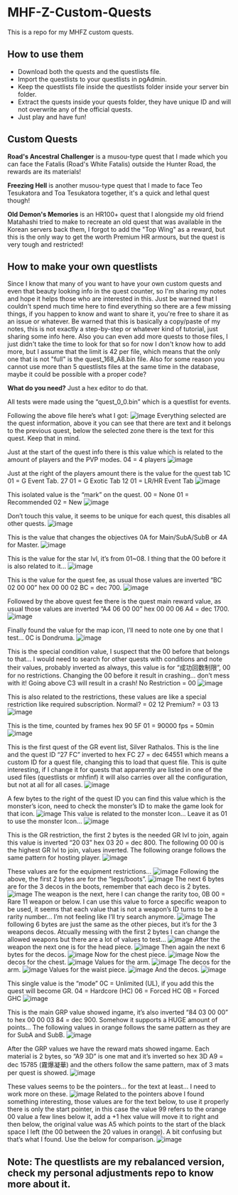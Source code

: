 # MHF-Z-Custom-Quests
This is a repo for my MHFZ custom quests.

## How to use them
* Download both the quests and the questlists file.
* Import the questlists to your questlists in pgAdmin.
* Keep the questlists file inside the questlists folder inside your server bin folder.
* Extract the quests inside your quests folder, they have unique ID and will not overwrite any of the official quests.
* Just play and have fun!

## Custom Quests
**Road's Ancestral Challenger** is a musou-type quest that I made which you can face the Fatalis (Road's White Fatalis) outside the Hunter Road, the rewards are its materials!

**Freezing Hell** is another musou-type quest that I made to face Teo Tesukatora and Toa Tesukatora together, it's a quick and lethal quest though!

**Old Demon's Memories** is an HR100+ quest that I alongside my old friend Matahashi tried to make to recreate an old quest that was available in the Korean servers back them, I forgot to add the "Top Wing" as a reward, but this is the only way to get the worth Premium HR armours, but the quest is very tough and restricted!

## How to make your own questlists
Since I know that many of you want to have your own custom quests and even that beauty looking info in the quest counter, so I'm sharing my notes and hope it helps those who are interested in this. Just be warned that I couldn't spend much time here to find everything so there are a few missing things, if you happen to know and want to share it, you're free to share it as an issue or whatever. Be warned that this is basically a copy/paste of my notes, this is not exactly a step-by-step or whatever kind of tutorial, just sharing some info here. Also you can even add more quests to those files, I just didn't take the time to look for that so for now I don't know how to add more, but I assume that the limit is 42 per file, which means that the only one that is not "full" is the quest_168_A8.bin file. Also for some reason you cannot use more than 5 questlists files at the same time in the database, maybe it could be possible with a proper code?

**What do you need?**
Just a hex editor to do that.

All tests were made using the “quest_0_0.bin” which is a questlist for events.

Following the above file here’s what I got:
![image](https://user-images.githubusercontent.com/68492734/160055399-c3fae801-0c16-49a0-872b-95945adfe7d6.png)
Everything selected are the quest information, above it you can see that there are text and it belongs to the previous quest, below the selected zone there is the text for this quest. Keep that in mind.

Just at the start of the quest info there is this value which is related to the amount of players and the PVP modes.
04 = 4 players
![image](https://user-images.githubusercontent.com/68492734/160055683-c2287a7e-7b8a-47de-9c04-ad282618706e.png)

Just at the right of the players amount there is the value for the quest tab 1C 01 = G Event Tab.
27 01 = G Exotic Tab
12 01 = LR/HR Event Tab
![image](https://user-images.githubusercontent.com/68492734/160055723-06a2e373-d750-4f28-95d5-b249b5376abf.png)

This isolated value is the “mark” on the quest.
00 = None
01 = Recommended
02 = New
![image](https://user-images.githubusercontent.com/68492734/160252302-063e5a0b-1a68-4cca-a85f-aa8b0131947b.png)

Don’t touch this value, it seems to be unique for each quest, this disables all other quests.
![image](https://user-images.githubusercontent.com/68492734/160055749-e1baa38c-41ff-4638-a7e4-3022b0a7debb.png)

This is the value that changes the objectives 0A for Main/SubA/SubB or 4A for Master.
![image](https://user-images.githubusercontent.com/68492734/160055791-4944ff14-3029-4782-9883-9f55bb771ac0.png)

This is the value for the star lvl, it’s from 01~08. I thing that the 00 before it is also related to it…
![image](https://user-images.githubusercontent.com/68492734/160055836-a4dce7b5-373b-4733-a999-26332004b7d1.png)

This is the value for the quest fee, as usual those values are inverted “BC 02 00 00” hex 00 00 02 BC = dec 700.
![image](https://user-images.githubusercontent.com/68492734/160055869-51bfcfe0-f73b-455c-9ef0-1de164efa602.png)

Followed by the above quest fee there is the quest main reward value, as usual those values are inverted “A4 06 00 00” hex 00 00 06 A4 = dec 1700.
![image](https://user-images.githubusercontent.com/68492734/160055900-26f38a17-7ce6-48fc-8eee-778ee83ec0ca.png)

Finally found the value for the map icon, I’ll need to note one by one that I test… 0C is Dondruma.
![image](https://user-images.githubusercontent.com/68492734/160055929-e5ea93a7-5cce-479a-b24c-c38fba1ef6b2.png)

This is the special condition value, I suspect that the 00 before that belongs to that… I would need to search for other quests with conditions and note their values, probably inverted as always, this value is for “成功回数制限”, 00 for no restrictions. Changing the 00 before it result in crashing… don’t mess with it! Going above C3 will result in a crash!
No Restriction = 00 
![image](https://user-images.githubusercontent.com/68492734/160055958-2e4ff037-c6e4-4225-80f1-cd9d805d1676.png)

This is also related to the restrictions, these values are like a special restriction like required subscription.
Normal? = 02 12
Premium? = 03 13
![image](https://user-images.githubusercontent.com/68492734/160055992-09bd580e-7c9e-4d50-9de1-3f4ef58db44a.png)

This is the time, counted by frames hex 90 5F 01 = 90000 fps = 50min
![image](https://user-images.githubusercontent.com/68492734/160056002-f19af0ff-4f63-41d5-9c09-f8bd7dcd0929.png)

This is the first quest of the GR event list, Silver Rathalos.
This is the line and the quest ID “27 FC” inverted to hex FC 27 = dec 64551 which means a custom ID for a quest file, changing this to load that quest file. This is quite interesting, if I change it for quests that apparently are listed in one of the used files (questlists or mhfinf) it will also carries over all the configuration, but not at all for all cases.
![image](https://user-images.githubusercontent.com/68492734/160056029-afb04b94-d70a-4e00-a152-02af0a1dcbb5.png)

A few bytes to the right of the quest ID you can find this value which is the monster’s icon, need to check the monster’s ID to make the game look for that icon.
![image](https://user-images.githubusercontent.com/68492734/160056059-ca7b991a-227e-4efb-a0ab-c4b2202d5ce2.png)
This value is related to the monster Icon… Leave it as 01 to use the monster Icon…
![image](https://user-images.githubusercontent.com/68492734/160056091-53037a1c-6115-4d96-96b8-324076e30917.png)

This is the GR restriction, the first 2 bytes is the needed GR lvl to join, again this value is inverted “20 03” hex 03 20 = dec 800. The following 00 00 is the highest GR lvl to join, values inverted.
The following orange follows the same pattern for hosting player.
![image](https://user-images.githubusercontent.com/68492734/160056110-297465c5-e3c1-400d-bcfb-4dd17c0d65b0.png)

These values are for the equipment restrictions…
![image](https://user-images.githubusercontent.com/68492734/160056129-4c23c7c8-cbb6-42ed-bd16-a2f967301767.png)
Following the above, the first 2 bytes are for the “legs/boots”.
![image](https://user-images.githubusercontent.com/68492734/160056160-06a2b6e8-58af-4728-8413-decdefbacaca.png)
The next 6 bytes are for the 3 decos in the boots, remember that each deco is 2 bytes.
![image](https://user-images.githubusercontent.com/68492734/160056174-8c940326-1f54-4bb0-bc33-6399250078b5.png)
The weapon is the next, here I can change the rarity too, 0B 00 = Rare 11 weapon or below. I can use this value to force a specific weapon to be used, it seems that each value that is not a weapon’s ID turns to be a rarity number… I’m not feeling like I’ll try search anymore.
![image](https://user-images.githubusercontent.com/68492734/160056201-b5e96821-cff6-40a2-8822-e0e687c3a7bd.png)
The following 6 bytes are just the same as the other pieces, but it’s for the 3 weapons decos. Atcually messing with the first 2 bytes I can change the allowed weapons but there are a lot of values to test…
![image](https://user-images.githubusercontent.com/68492734/160056223-e85e79dc-556d-4cfd-a416-e5af304505fe.png)
After the weapon the next one is for the head piece.
![image](https://user-images.githubusercontent.com/68492734/160056242-a5aa27f0-8529-4685-b872-51f899ef8c89.png)
Then again the next 6 bytes for the decos.
![image](https://user-images.githubusercontent.com/68492734/160056256-c5bb7af0-db88-4f13-8985-f1011fbe3260.png)
Now for the chest piece.
![image](https://user-images.githubusercontent.com/68492734/160056275-fd020adb-64a5-4fd8-8646-365044af3af0.png)
Now the decos for the chest.
![image](https://user-images.githubusercontent.com/68492734/160056306-e29ca2f7-9d96-499e-8f07-2955e01cff9f.png)
Values for the arm.
![image](https://user-images.githubusercontent.com/68492734/160056328-47ebf3eb-44e8-4c6e-aae4-f31d7709e6c7.png)
The decos for the arm.
![image](https://user-images.githubusercontent.com/68492734/160056350-cd9acc25-8ce9-48e5-9c88-c8e7ff527c17.png)
Values for the waist piece.
![image](https://user-images.githubusercontent.com/68492734/160056368-b1dc73a9-8ce3-4637-b5b5-5c196a9d1bb6.png)
And the decos.
![image](https://user-images.githubusercontent.com/68492734/160056392-84abc436-f315-419c-8bf8-7b3239a41318.png)

This single value is the “mode” 0C = Unlimited (UL), if you add this the quest will become GR.
04 = Hardcore (HC)
06 = Forced HC
0B = Forced GHC
![image](https://user-images.githubusercontent.com/68492734/160252356-41ce947c-00ae-46bc-a6da-98f9ba7798f4.png)

This is the main GRP value showed ingame, it’s also inverted “84 03 00 00” to hex 00 00 03 84 = dec 900. Somehow it supports a HUGE amount of points… The following values in orange follows the same pattern as they are for SubA and SubB.
![image](https://user-images.githubusercontent.com/68492734/160056417-4d48cb64-f1f1-4caa-82f2-93c988d53ac2.png)

After the GRP values we have the reward mats showed ingame. Each material is 2 bytes, so “A9 3D” is one mat and it’s inverted so hex 3D A9 = dec 15785 (霧爆凝華) and the others follow the same pattern, max of 3 mats per quest is showed.
![image](https://user-images.githubusercontent.com/68492734/160056444-9302f7ce-e5cb-4a84-b7c6-bd30731be1f7.png)

These values seems to be the pointers… for the text at least… I need to work more on these.
![image](https://user-images.githubusercontent.com/68492734/160056469-651dcbff-8a5f-4c64-b864-d2cf1aa71b2d.png)
Related to the pointers above I found something interesting, those values are for the text below, to use it properly there is only the start pointer, in this case the value 99 refers to the orange 00 value a few lines below it, add a +1 hex value will move it to right and then below, the original value was A5 which points to the start of the black space I left (the 00 between the 20 values in orange). A bit confusing but that’s what I found. Use the below for comparison.
![image](https://user-images.githubusercontent.com/68492734/160056503-64055569-1e0d-404d-b4b9-08efdddb92b9.png)

## Note: The questlists are my rebalanced version, check my personal adjustments repo to know more about it.
